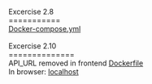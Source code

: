Excercise 2.8
<BR>===========
<BR>[Docker-compose.yml](https://github.com/rparkkon/devops/blob/master/part2/e8/docker-compose.yml)
<BR>
<BR>Excercise 2.10
<BR>==============
<BR>API_URL removed in frontend [Dockerfile](https://github.com/rparkkon/devops/blob/master/part2/e8/front/Dockerfile)
<BR>In browser: [localhost](https://github.com/rparkkon/devops/blob/master/part2/e8/ex210.png)
